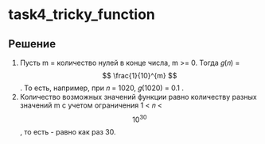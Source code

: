 # task4_tricky_function

## Решение

1.  Пусть m = количество нулей в конце числа, m >= 0. Тогда 𝑔(𝑛) = $$ \frac{1}{10}^{m} $$. То есть, например, при 𝑛 = 1020, 𝑔(1020) = 0.1 .
2.  Количество возможных значений функции равно количеству разных значений m с учетом ограничения 1 < 𝑛 < $$ {10}^{30} $$, то есть - равно как раз 30.

